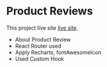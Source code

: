 # Product Reviews

This project live site [live site](https://peppy-phoenix-2e7c24.netlify.app/reviews).

* About Product Review
* React Router used
* Apply Recharts, fontAwesomeIcon
* Used Custom Hook

